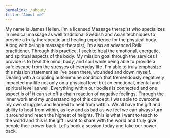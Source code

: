 ```yaml
---
permalink: /about/
title: "About me"
---
```


My name is James Hellen. I'm a licensed Massage therapist who specializes in medical massage as well traditional Swedish and Asian techniques to provide a truly therapeutic and healing experience for the physical body. Along with being a massage therapist, I'm also an advanced Reiki practitioner. Through this practice, I seek to heal the emotional, energetic, and spiritual aspects of the body. My mission goal through the services I provide is to heal the mind, body, and soul while being able to provide a safe escape from the stresses of everyday life. I'm able to truly emphasize this mission statement as I've been there, wounded and down myself. Dealing with a crippling autoimmune condition that tremendously negatively impacted my life not only on a physical level but an emotional, mental and spiritual level as well. Everything within our bodies is connected and one aspect is off it can set off a chain reaction of negative feelings. Through the inner work and my understanding of this concept, I was able to overcome my own struggles and learned to heal from within. We all have the gift and ability to heal from within, as low and as bad as we feel we can always turn it around and reach the highest of heights. This is what I want to teach to the world and this is the gift I want to share with the world and truly give people their power back. Let's book a session today and take our power back.
